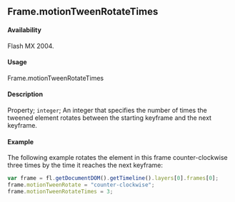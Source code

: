 ## Frame.motionTweenRotateTimes

#### Availability

Flash MX 2004.

#### Usage

Frame.motionTweenRotateTimes

#### Description

Property; `integer`; An integer that specifies the number of times the tweened element rotates between the starting keyframe and the next keyframe.

#### Example

The following example rotates the element in this frame counter-clockwise three times by the time it reaches the next keyframe:

```javascript
var frame = fl.getDocumentDOM().getTimeline().layers[0].frames[0];
frame.motionTweenRotate = "counter-clockwise";
frame.motionTweenRotateTimes = 3;
```
